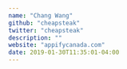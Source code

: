 ```yaml
---
name: "Chang Wang"
github: "cheapsteak"
twitter: "cheapsteak"
description: ""
website: "appifycanada.com"
date: 2019-01-30T11:35:01-04:00
---
```

